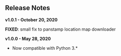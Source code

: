 
## Release Notes

**v1.0.1 - October 20, 2020**

**FIXED**: small fix to panstamp location map downloader

**v1.0.0 - May 28, 2020**

* Now compatible with Python 3.*
